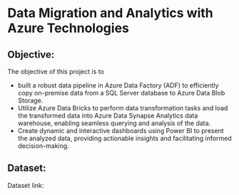 # Data Migration and Analytics with Azure Technologies

## Objective: 
The objective of this project is to 
- built a robust data pipeline in Azure Data Factory (ADF) to efficiently copy on-premise data from a SQL Server database to Azure Data Blob Storage.
- Utilize Azure Data Bricks to perform data transformation tasks and load the transformed data into Azure Data
Synapse Analytics data warehouse, enabling seamless querying and analysis of the data.
- Create dynamic and interactive dashboards using Power BI to present the analyzed data, providing actionable
insights and facilitating informed decision-making.

## Dataset:
Dataset link:
